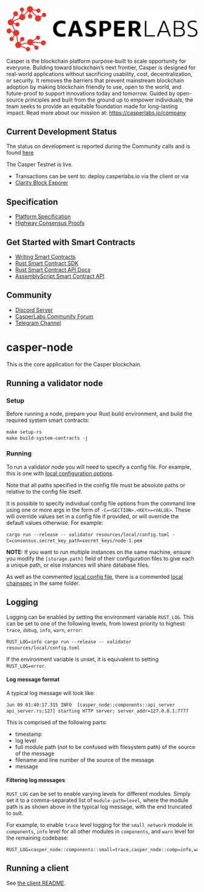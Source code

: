 [![LOGO](images/CasperLabs_Logo_Horizontal_RGB.png)](https://casperlabs.io/)

Casper is the blockchain platform purpose-built to scale opportunity for everyone. Building toward blockchain’s next frontier, Casper is designed for real-world applications without sacrificing usability, cost, decentralization, or security. It removes the barriers that prevent mainstream blockchain adoption by making blockchain friendly to use, open to the world, and future-proof to support innovations today and tomorrow. Guided by open-source principles and built from the ground up to empower individuals, the team seeks to provide an equitable foundation made for long-lasting impact. Read more about our mission at: https://casperlabs.io/company

## Current Development Status
The status on development is reported during the Community calls and is found [here](https://github.com/CasperLabs/Governance/wiki/Current-Status)

The Casper Testnet is live.
- Transactions can be sent to: deploy.casperlabs.io via the client or via
- [Clarity Block Exporer](https://clarity.casperlabs.io)

## Specification

- [Platform Specification](https://techspec.casperlabs.io/en/latest/)
- [Highway Consensus Proofs](https://github.com/CasperLabs/highway/releases/latest)

## Get Started with Smart Contracts
- [Writing Smart Contracts](https://docs.casperlabs.io/en/latest/dapp-dev-guide/index.html)
- [Rust Smart Contract SDK](https://crates.io/crates/cargo-casper)
- [Rust Smart Contract API Docs](https://docs.rs/casper-contract/latest/casper_contract/contract_api/index.html)
- [AssemblyScript Smart Contract API](https://www.npmjs.com/package/@casper/contract)

## Community

- [Discord Server](https://discord.gg/mpZ9AYD)
- [CasperLabs Community Forum](https://forums.casperlabs.io/)
- [Telegram Channel](https://t.me/CasperLabs)

# casper-node

This is the core application for the Casper blockchain.

## Running a validator node

### Setup

Before running a node, prepare your Rust build environment, and build the required system smart contracts:

```
make setup-rs
make build-system-contracts -j
```

### Running

To run a validator node you will need to specify a config file.  For example, this is one with
[local configuration options](resources/local/config.toml).

Note that all paths specified in the config file must be absolute paths or relative to the config file itself.

It is possible to specify individual config file options from the command line using one or more args in the form of
`-C=<SECTION>.<KEY>=<VALUE>`.  These will override values set in a config file if provided, or will override the
default values otherwise.  For example:

```
cargo run --release -- validator resources/local/config.toml -C=consensus.secret_key_path=secret_keys/node-1.pem
```

**NOTE:** If you want to run multiple instances on the same machine, ensure you modify the `[storage.path]` field of
their configuration files to give each a unique path, or else instances will share database files.

As well as the commented [local config file](resources/local/config.toml), there is a commented
[local chainspec](resources/local/chainspec.toml) in the same folder.

## Logging

Logging can be enabled by setting the environment variable `RUST_LOG`.  This can be set to one of the following levels,
from lowest priority to highest: `trace`, `debug`, `info`, `warn`, `error`:

```
RUST_LOG=info cargo run --release -- validator resources/local/config.toml
```

If the environment variable is unset, it is equivalent to setting `RUST_LOG=error`.

#### Log message format

A typical log message will look like:

```
Jun 09 01:40:17.315 INFO  [casper_node::components::api_server api_server.rs:127] starting HTTP server; server_addr=127.0.0.1:7777
```

This is comprised of the following parts:
* timestamp
* log level
* full module path (not to be confused with filesystem path) of the source of the message
* filename and line number of the source of the message
* message

#### Filtering log messages

`RUST_LOG` can be set to enable varying levels for different modules.  Simply set it to a comma-separated list of
`module-path=level`, where the module path is as shown above in the typical log message, with the end truncated to suit.

For example, to enable `trace` level logging for the `small_network` module in `components`, `info` level for all other
modules in `components`, and `warn` level for the remaining codebase:

```
RUST_LOG=casper_node::components::small=trace,casper_node::comp=info,warn
```

## Running a client

See [the client README](client/README.md).
